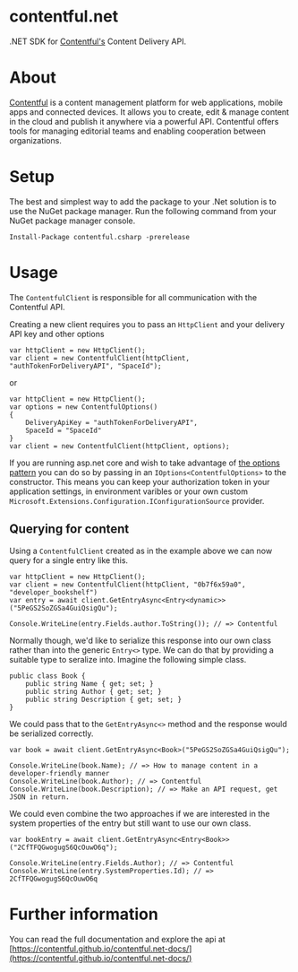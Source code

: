 # contentful.net
.NET SDK for [Contentful's][1] Content Delivery API.

# About

[Contentful][1] is a content management platform for web applications, 
mobile apps and connected devices. It allows you to create, edit & manage 
content in the cloud and publish it anywhere via a powerful API. Contentful offers 
tools for managing editorial teams and enabling cooperation between organizations.

# Setup 

The best and simplest way to add the package to your .Net solution is to use the NuGet package manager.
Run the following command from your NuGet package manager console.

    Install-Package contentful.csharp -prerelease


# Usage

The `ContentfulClient` is responsible for all communication with the Contentful API.

Creating a new client requires you to pass an `HttpClient` and your delivery API key and other options

    var httpClient = new HttpClient();
    var client = new ContentfulClient(httpClient, "authTokenForDeliveryAPI", "SpaceId");

or

    var httpClient = new HttpClient();
    var options = new ContentfulOptions()
    {
        DeliveryApiKey = "authTokenForDeliveryAPI",
        SpaceId = "SpaceId"
    }
    var client = new ContentfulClient(httpClient, options);

If you are running asp.net core and wish to take advantage of [the options pattern][2] you can do so 
by passing in an `IOptions<ContentfulOptions>` to the constructor. This means you can keep your authorization token in your 
application settings, in environment varibles or your own custom `Microsoft.Extensions.Configuration.IConfigurationSource` provider.

## Querying for content

Using a `ContentfulClient` created as in the example above we can now query for a single entry like this.

    var httpClient = new HttpClient();
    var client = new ContentfulClient(httpClient, "0b7f6x59a0", "developer_bookshelf")
    var entry = await client.GetEntryAsync<Entry<dynamic>>("5PeGS2SoZGSa4GuiQsigQu");

    Console.WriteLine(entry.Fields.author.ToString()); // => Contentful

Normally though, we'd like to serialize this response into our own class rather than into the generic `Entry<>` type. We can do that by 
providing a suitable type to seralize into. Imagine the following simple class.

    public class Book {
        public string Name { get; set; }
        public string Author { get; set; }
        public string Description { get; set; }
    }

We could pass that to the `GetEntryAsync<>` method and the response would be serialized correctly.

    var book = await client.GetEntryAsync<Book>("5PeGS2SoZGSa4GuiQsigQu");
    
    Console.WriteLine(book.Name); // => How to manage content in a developer-friendly manner
    Console.WriteLine(book.Author); // => Contentful
    Console.WriteLine(book.Description); // => Make an API request, get JSON in return.

We could even combine the two approaches if we are interested in the system properties of the entry but 
still want to use our own class.

    var bookEntry = await client.GetEntryAsync<Entry<Book>>("2CfTFQGwogugS6QcOuwO6q");

    Console.WriteLine(entry.Fields.Author); // => Contentful
    Console.WriteLine(entry.SystemProperties.Id); // => 2CfTFQGwogugS6QcOuwO6q

# Further information

You can read the full documentation and explore the api at [https://contentful.github.io/contentful.net-docs/](https://contentful.github.io/contentful.net-docs/)



[1]: https://www.contentful.com
[2]: https://docs.asp.net/en/latest/fundamentals/configuration.html#options-config-objects